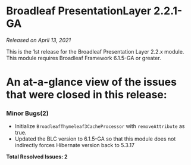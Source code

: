 # Broadleaf PresentationLayer 2.2.1-GA

_Released on April 13, 2021_

This is the 1st release for the Broadleaf Presentation Layer 2.2.x module. This module requires Broadleaf Framework 6.1.5-GA or greater.

# An at-a-glance view of the issues that were closed in this release:

### Minor Bugs(2)
- Initialize `BroadleafThymeleaf3CacheProcessor` with `removeAttribute` as true.
- Updated the BLC version to 6.1.5-GA so that this module does not indirectly forces Hibernate version back to 5.3.17


**Total Resolved Issues: 2**
